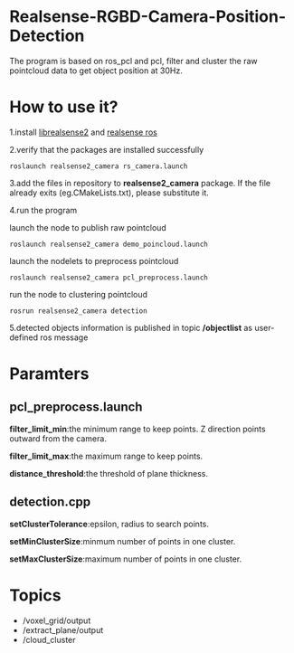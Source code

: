 # Realsense-RGBD-Camera-Position-Detection
The program is based on ros_pcl and pcl, filter and cluster the raw pointcloud data to get object position at 30Hz.

# How to use it?
1.install [librealsense2](http://wiki.ros.org/librealsense2) and [realsense ros](wiki.ros.org/realsense2_camera)

2.verify that the packages are installed successfully

    roslaunch realsense2_camera rs_camera.launch

3.add the files in repository to **realsense2_camera** package.
If the file already exits (eg.CMakeLists.txt), please substitute it.

4.run the program

launch the node to publish raw pointcloud
    
    roslaunch realsense2_camera demo_poincloud.launch

launch the nodelets to preprocess pointcloud
    
    roslaunch realsense2_camera pcl_preprocess.launch
    
run the node to clustering pointcloud
    
    rosrun realsense2_camera detection
    
5.detected objects information is published in topic **/objectlist** as user-defined ros message

# Paramters
## pcl_preprocess.launch

**filter_limit_min**:the minimum range to keep points. Z direction points outward from the camera.

**filter_limit_max**:the maximum range to keep points.

**distance_threshold**:the threshold of plane thickness.

## detection.cpp

**setClusterTolerance**:epsilon, radius to search points.

**setMinClusterSize**:minmum number of points in one cluster.

**setMaxClusterSize**:maximum number of points in one cluster.

# Topics
* /voxel_grid/output
* /extract_plane/output
* /cloud_cluster
